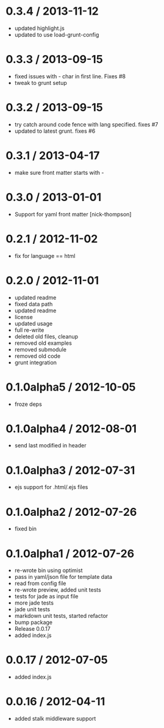 
0.3.4 / 2013-11-12 
==================

  * updated highlight.js
  * updated to use load-grunt-config

0.3.3 / 2013-09-15 
==================

  * fixed issues with - char in first line.  Fixes #8
  * tweak to grunt setup

0.3.2 / 2013-09-15 
==================

  * try catch around code fence with lang specified.  fixes #7
  * updated to latest grunt.  fixes #6

0.3.1 / 2013-04-17 
==================

  * make sure front matter starts with -

0.3.0 / 2013-01-01 
==================

  * Support for yaml front matter [nick-thompson]

0.2.1 / 2012-11-02 
==================

  * fix for language == html

0.2.0 / 2012-11-01 
==================

  * updated readme
  * fixed data path
  * updated readme
  * license
  * updated usage
  * full re-write
  * deleted old files, cleanup
  * removed old examples
  * removed submodule
  * removed old code
  * grunt integration

0.1.0alpha5 / 2012-10-05 
==================

  * froze deps

0.1.0alpha4 / 2012-08-01 
==================

  * send last modified in header

0.1.0alpha3 / 2012-07-31 
==================

  * ejs support for .html/.ejs files

0.1.0alpha2 / 2012-07-26 
==================

  * fixed bin

0.1.0alpha1 / 2012-07-26 
==================

  * re-wrote bin using optimist
  * pass in yaml/json file for template data
  * read from config file
  * re-wrote preview, added unit tests
  * tests for jade as input file
  * more jade tests
  * jade unit tests
  * markdown unit tests, started refactor
  * bump package
  * Release 0.0.17
  * added index.js

0.0.17 / 2012-07-05 
==================

  * added index.js

0.0.16 / 2012-04-11 
==================

  * added stalk middleware support
